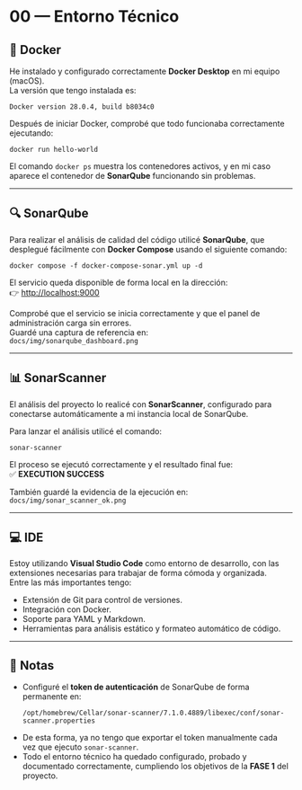 # 00 — Entorno Técnico

## 🐳 Docker
He instalado y configurado correctamente **Docker Desktop** en mi equipo (macOS).  
La versión que tengo instalada es:

```
Docker version 28.0.4, build b8034c0
```

Después de iniciar Docker, comprobé que todo funcionaba correctamente ejecutando:

```
docker run hello-world
```

El comando `docker ps` muestra los contenedores activos, y en mi caso aparece el contenedor de **SonarQube** funcionando sin problemas.

---

## 🔍 SonarQube
Para realizar el análisis de calidad del código utilicé **SonarQube**, que desplegué fácilmente con **Docker Compose** usando el siguiente comando:

```
docker compose -f docker-compose-sonar.yml up -d
```

El servicio queda disponible de forma local en la dirección:  
👉 [http://localhost:9000](http://localhost:9000)

Comprobé que el servicio se inicia correctamente y que el panel de administración carga sin errores.  
Guardé una captura de referencia en:  
`docs/img/sonarqube_dashboard.png`

---

## 📊 SonarScanner
El análisis del proyecto lo realicé con **SonarScanner**, configurado para conectarse automáticamente a mi instancia local de SonarQube.

Para lanzar el análisis utilicé el comando:
```
sonar-scanner
```

El proceso se ejecutó correctamente y el resultado final fue:  
✅ **EXECUTION SUCCESS**

También guardé la evidencia de la ejecución en:  
`docs/img/sonar_scanner_ok.png`

---

## 💻 IDE
Estoy utilizando **Visual Studio Code** como entorno de desarrollo, con las extensiones necesarias para trabajar de forma cómoda y organizada.  
Entre las más importantes tengo:
- Extensión de Git para control de versiones.
- Integración con Docker.
- Soporte para YAML y Markdown.
- Herramientas para análisis estático y formateo automático de código.

---

## 🧩 Notas
- Configuré el **token de autenticación** de SonarQube de forma permanente en:
  ```
  /opt/homebrew/Cellar/sonar-scanner/7.1.0.4889/libexec/conf/sonar-scanner.properties
  ```
- De esta forma, ya no tengo que exportar el token manualmente cada vez que ejecuto `sonar-scanner`.
- Todo el entorno técnico ha quedado configurado, probado y documentado correctamente, cumpliendo los objetivos de la **FASE 1** del proyecto.
